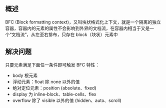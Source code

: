 ## 概述

BFC (Block formatting context)，又叫块状格式化上下文，就是一个隔离的独立容器，容器内的元素的属性不会影响到外界的文档流，在容器内相当于又是一个“文档流”，从左至右排布，只存在 block（块状）元素中

## 解决问题

只要元素满足下面任一条件即可触发 BFC 特性：

- body 根元素
- 浮动元素：float 除 none 以外的值
- 绝对定位元素：position (absolute、fixed)
- display 为 inline-block、table-cells、flex
- overflow 除了 visible 以外的值 (hidden、auto、scroll)
